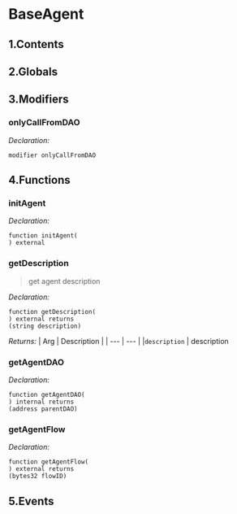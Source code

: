 # BaseAgent





## 1.Contents
<!-- START doctoc -->
<!-- END doctoc -->

## 2.Globals

## 3.Modifiers
### onlyCallFromDAO



*Declaration:*
```solidity
modifier onlyCallFromDAO
```



## 4.Functions

### initAgent



*Declaration:*
```solidity
function initAgent(
) external
```




### getDescription

> get agent description


*Declaration:*
```solidity
function getDescription(
) external returns
(string description)
```


*Returns:*
| Arg | Description |
| --- | --- |
|`description` | description

### getAgentDAO



*Declaration:*
```solidity
function getAgentDAO(
) internal returns
(address parentDAO)
```




### getAgentFlow



*Declaration:*
```solidity
function getAgentFlow(
) external returns
(bytes32 flowID)
```




## 5.Events
